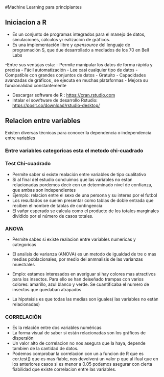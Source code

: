 #Machine Learning para principiantes

## Iniciacion a R

- Es un conjunto de programas integrados para el manejo de datos, simulaciones, cálculos yr ealización de gráficos.
- Es una implementación libre y _opensource_ del lenguaje de programación S, que due desarrollado a mediados de los 70 en Bell Labs

-Entre sus ventajas esta:
    - Permite manipular los datos de forma rápida y precisa
    - Fácil automatización
    - Lee casi cualquier tipo de datos
    - Compatible con grandes conjuntos de datos
    - Gratuito
    - Capacidades avanzadas de gráficos_ se ejecuta en muchas plataformas
    - Mejora su funcionalidad constantemente


- Descargar software de R :     https://cran.rstudio.com
- Intalar el sowftware de desarrollo Rstudio: https://posit.co/download/rstudio-desktop/

## Relacion entre variables
Existen diversas técnicas para conocer la dependencia o independencia entre variables
### Entre variables categoricas esta el metodo chi-cuadrado

### Test Chi-cuadrado

- Permite saber si existe realación entre variables de tipo cualitativo
- Si al final del estudio concluimos que las variables no estan relacionadas pordemos decir con un determinado nivel de confianza, que ambas son independientes
- Ejemplo: relacion entre el sexo de una persona y su interes por el futbol
- Los resultados se suelen presentar como tablas de doble entrada que reciben el nombre de tablas de contingencia
- El vañpr esperado se calcula como el producto de los totales marginales dividido por el número de casos totales.

### ANOVA
- Permite sabes si existe realacion entre variables numericas y categoricas
- El analisis de varianza (ANOVA) es un metodo de igualdad de tre o mas medias poblacionales, por medio del anmnalisis de las varianzas muestrales
- Emplo: estamos interesados en averiguar si hay colores mas atractivos para los insectos. Para ello se  han deiseñado trampas con varios colores: amarillo, azul
blanco y verde. Se cuantificaba el numero de insectos que quedaban atrapados

- La hipoteisis es que todas las medias son iguales( las variables no están relacionadas)


### CORRELACIÓN

- Es la relación entre dos variables numéricas 
- La forma visual de saber si están relacionadas son los gráficos de dispersión
- Un valor alto de correlacion no nos asegura que la haya, depende tambien de la cantidad de datos.
- Podemos comprobar la correlacion con un a funcion de R que es cor.test() que es mas fiable, nos devolverá un valor p 
que al ifual que en los anteriores casos si es menor a 0.05 podemos asegurar con cierta fiabilidad que existe correlacion 
entre las variables.

